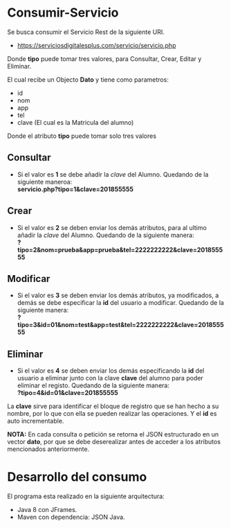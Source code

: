 # **Consumir-Servicio**

Se busca consumir el Servicio Rest de la siguiente URI.
- https://serviciosdigitalesplus.com/servicio/servicio.php

Donde **tipo** puede tomar tres valores, para Consultar, Crear, Editar y Eliminar.

El cual recibe un Objecto **Dato** y tiene como parametros: 

- id
- nom
- app
- tel
- clave (El cual es la Matricula del alumno)

Donde el atributo **tipo** puede tomar solo tres valores
## **Consultar**
- Si el valor es **1** se debe añadir la *clave* del Alumno. Quedando 
de la siguiente maneroa: <br> **servicio.php?tipo=1&clave=201855555**

## **Crear**
- Si el valor es **2** se deben enviar los demás atributos, para al ultimo añadir la *clave* del Alumno. Quedando de la siguiente manera: <br> **?tipo=2&nom=prueba&app=prueba&tel=2222222222&clave=201855555**

## **Modificar**
- Si el valor es **3** se deben enviar los demás atributos, ya modificados, a demás se debe especificar la **id** del usuario a modificar. Quedando de la siguiente manera: <br> **?tipo=3&id=01&nom=test&app=test&tel=2222222222&clave=201855555**

## **Eliminar**
- Si el valor es **4** se deben enviar los demás especificando la **id** del usuario a eliminar junto con la clave **clave** del alumno para poder eliminar el registo. Quedando de la siguiente manera: <br>**?tipo=4&id=01&clave=201855555**

La **clave** sirve para identificar el bloque de registro que se han hecho a su nombre, por lo que con ella se pueden realizar las operaciones. Y el **id** es auto incrementable.

**NOTA:** En cada consulta o petición se retorna el JSON estructurado en un vector **dato**, por que se debe deserealizar antes de acceder a los atributos mencionados anteriormente.

# **Desarrollo del consumo**

El programa esta realizado en la siguiente arquitectura:
- Java 8 con JFrames.
- Maven con dependencia: JSON Java.